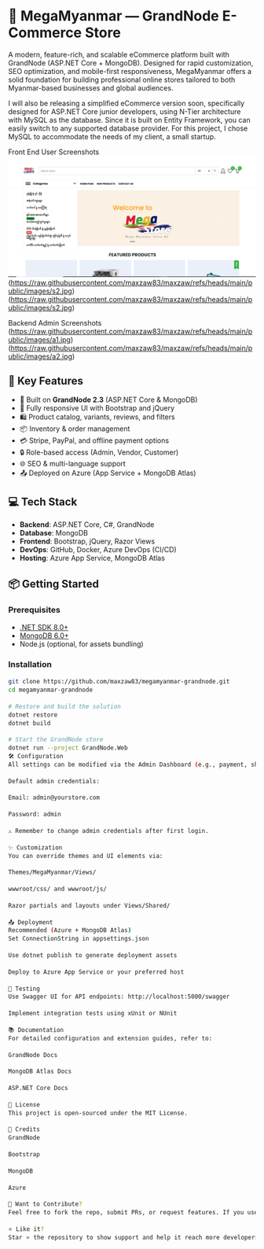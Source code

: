 # 🛒 MegaMyanmar — GrandNode E-Commerce Store

A modern, feature-rich, and scalable eCommerce platform built with GrandNode (ASP.NET Core + MongoDB). Designed for rapid customization, SEO optimization, and mobile-first responsiveness, MegaMyanmar offers a solid foundation for building professional online stores tailored to both Myanmar-based businesses and global audiences.

I will also be releasing a simplified eCommerce version soon, specifically designed for ASP.NET Core junior developers, using N-Tier architecture with MySQL as the database. Since it is built on Entity Framework, you can easily switch to any supported database provider. For this project, I chose MySQL to accommodate the needs of my client, a small startup.

Front End User Screenshots
![MegaMyanmar Screenshot](https://raw.githubusercontent.com/maxzaw83/maxzaw/refs/heads/main/public/images/s1.jpg)
(https://raw.githubusercontent.com/maxzaw83/maxzaw/refs/heads/main/public/images/s2.jpg)
(https://raw.githubusercontent.com/maxzaw83/maxzaw/refs/heads/main/public/images/s2.jpg)


Backend Admin Screenshots
(https://raw.githubusercontent.com/maxzaw83/maxzaw/refs/heads/main/public/images/a1.jpg)
(https://raw.githubusercontent.com/maxzaw83/maxzaw/refs/heads/main/public/images/a2.jpg)


## 🚀 Key Features

- 🧱 Built on **GrandNode 2.3** (ASP.NET Core & MongoDB)
- 🎨 Fully responsive UI with Bootstrap and jQuery
- 🛍️ Product catalog, variants, reviews, and filters
- 📦 Inventory & order management
- 💳 Stripe, PayPal, and offline payment options
- 🔒 Role-based access (Admin, Vendor, Customer)
- 🌐 SEO & multi-language support
- 📤 Deployed on Azure (App Service + MongoDB Atlas)

## 💻 Tech Stack

- **Backend**: ASP.NET Core, C#, GrandNode
- **Database**: MongoDB
- **Frontend**: Bootstrap, jQuery, Razor Views
- **DevOps**: GitHub, Docker, Azure DevOps (CI/CD)
- **Hosting**: Azure App Service, MongoDB Atlas

## 📦 Getting Started

### Prerequisites

- [.NET SDK 8.0+](https://dotnet.microsoft.com/)
- [MongoDB 6.0+](https://www.mongodb.com/)
- Node.js (optional, for assets bundling)

### Installation

```bash
git clone https://github.com/maxzaw83/megamyanmar-grandnode.git
cd megamyanmar-grandnode

# Restore and build the solution
dotnet restore
dotnet build

# Start the GrandNode store
dotnet run --project GrandNode.Web
🛠 Configuration
All settings can be modified via the Admin Dashboard (e.g., payment, shipping, SEO, etc.).

Default admin credentials:

Email: admin@yourstore.com

Password: admin

⚠️ Remember to change admin credentials after first login.

✨ Customization
You can override themes and UI elements via:

Themes/MegaMyanmar/Views/

wwwroot/css/ and wwwroot/js/

Razor partials and layouts under Views/Shared/

📤 Deployment
Recommended (Azure + MongoDB Atlas)
Set ConnectionString in appsettings.json

Use dotnet publish to generate deployment assets

Deploy to Azure App Service or your preferred host

🧪 Testing
Use Swagger UI for API endpoints: http://localhost:5000/swagger

Implement integration tests using xUnit or NUnit

📚 Documentation
For detailed configuration and extension guides, refer to:

GrandNode Docs

MongoDB Atlas Docs

ASP.NET Core Docs

📜 License
This project is open-sourced under the MIT License.

📣 Credits
GrandNode

Bootstrap

MongoDB

Azure

🙌 Want to Contribute?
Feel free to fork the repo, submit PRs, or request features. If you use this project commercially, attribution is appreciated.

⭐ Like it?
Star ⭐ the repository to show support and help it reach more developers.